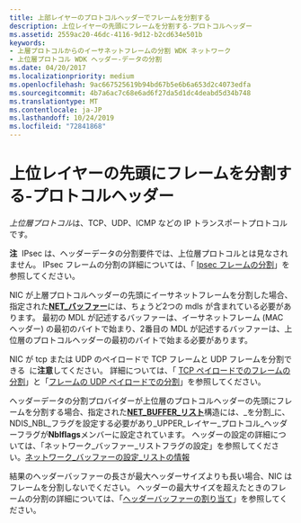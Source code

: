 ```yaml
---
title: 上部レイヤーのプロトコルヘッダーでフレームを分割する
description: 上位レイヤーの先頭にフレームを分割する-プロトコルヘッダー
ms.assetid: 2559ac20-46dc-4116-9d12-b2cd634e501b
keywords:
- 上層プロトコルからのイーサネットフレームの分割 WDK ネットワーク
- 上位層プロトコル WDK ヘッダー-データの分割
ms.date: 04/20/2017
ms.localizationpriority: medium
ms.openlocfilehash: 9ac667525619b94bd67b5e6b6a653d2c4073edfa
ms.sourcegitcommit: 4b7a6ac7c68e6ad6f27da5d1dc4deabd5d34b748
ms.translationtype: MT
ms.contentlocale: ja-JP
ms.lasthandoff: 10/24/2019
ms.locfileid: "72841868"
---
```

# <a name="splitting-frames-at-the-beginning-of-the-upper-layer-protocol-headers"></a>上位レイヤーの先頭にフレームを分割する-プロトコルヘッダー





*上位層プロトコル*は、TCP、UDP、ICMP などの IP トランスポートプロトコルです。

**注**  IPsec は、ヘッダーデータの分割要件では、上位層プロトコルとは見なされません。 IPsec フレームの分割の詳細については、「 [Ipsec フレームの分割](splitting-ipsec-frames.md)」を参照してください。

 

NIC が上層プロトコルヘッダーの先頭にイーサネットフレームを分割した場合、指定された[**NET\_バッファー**](https://docs.microsoft.com/windows-hardware/drivers/ddi/ndis/ns-ndis-_net_buffer)には、ちょうど2つの mdls が含まれている必要があります。 最初の MDL が記述するバッファーは、イーサネットフレーム (MAC ヘッダー) の最初のバイトで始まり、2番目の MDL が記述するバッファーは、上位層のプロトコルヘッダーの最初のバイトで始まる必要があります。

NIC が tcp または UDP のペイロードで TCP フレームと UDP フレームを分割できる  に**注意**してください。 詳細については、「 [TCP ペイロードでのフレームの分割](splitting-frames-at-the-tcp-payload.md)」と「[フレームの UDP ペイロードでの分割](splitting-frames-at-the-udp-payload.md)」を参照してください。

 

ヘッダーデータの分割プロバイダーが上位層のプロトコルヘッダーの先頭にフレームを分割する場合、指定された[**NET\_BUFFER\_リスト**](https://docs.microsoft.com/windows-hardware/drivers/ddi/ndis/ns-ndis-_net_buffer_list)構造には、\_を分割\_に、NDIS\_NBL\_フラグを設定する必要があり\_UPPER\_レイヤー\_プロトコル\_ヘッダーフラグが**Nblflags**メンバーに設定されています。 ヘッダーの設定の詳細については、「ネットワーク\_バッファー\_リストフラグの設定」を参照してください。[ネットワーク\_バッファーの設定\_リストの情報](setting-net-buffer-list-information.md)

結果のヘッダーバッファーの長さが最大ヘッダーサイズよりも長い場合、NIC はフレームを分割しないでください。 ヘッダーの最大サイズを超えたときのフレームの分割の詳細については、「[ヘッダーバッファーの割り当て](allocating-the-header-buffer.md)」を参照してください。

 

 





